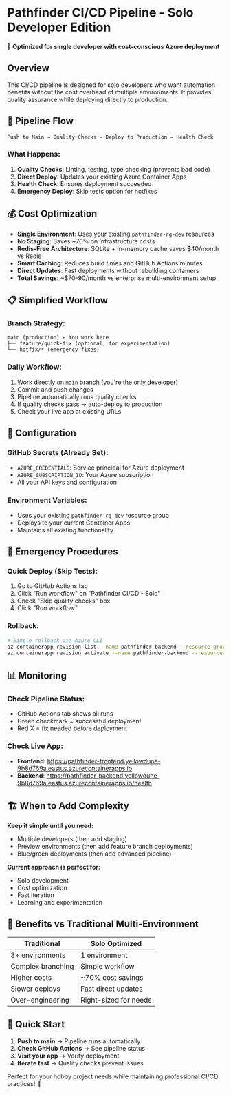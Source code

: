 # Pathfinder CI/CD Pipeline - Solo Developer Edition

**🎯 Optimized for single developer with cost-conscious Azure deployment**

## Overview

This CI/CD pipeline is designed for solo developers who want automation benefits without the cost overhead of multiple environments. It provides quality assurance while deploying directly to production.

## 🚀 Pipeline Flow

```
Push to Main → Quality Checks → Deploy to Production → Health Check
```

### What Happens:
1. **Quality Checks**: Linting, testing, type checking (prevents bad code)
2. **Direct Deploy**: Updates your existing Azure Container Apps
3. **Health Check**: Ensures deployment succeeded
4. **Emergency Deploy**: Skip tests option for hotfixes

## 💰 Cost Optimization

- **Single Environment**: Uses your existing `pathfinder-rg-dev` resources
- **No Staging**: Saves ~70% on infrastructure costs
- **Redis-Free Architecture**: SQLite + in-memory cache saves $40/month vs Redis
- **Smart Caching**: Reduces build times and GitHub Actions minutes
- **Direct Updates**: Fast deployments without rebuilding containers
- **Total Savings**: ~$70-90/month vs enterprise multi-environment setup

## 📋 Simplified Workflow

### Branch Strategy:
```
main (production) ← You work here
├── feature/quick-fix (optional, for experimentation)
└── hotfix/* (emergency fixes)
```

### Daily Workflow:
1. Work directly on `main` branch (you're the only developer)
2. Commit and push changes
3. Pipeline automatically runs quality checks
4. If quality checks pass → auto-deploy to production
5. Check your live app at existing URLs

## 🔧 Configuration

### GitHub Secrets (Already Set):
- `AZURE_CREDENTIALS`: Service principal for Azure deployment
- `AZURE_SUBSCRIPTION_ID`: Your Azure subscription
- All your API keys and configuration

### Environment Variables:
- Uses your existing `pathfinder-rg-dev` resource group
- Deploys to your current Container Apps
- Maintains all existing functionality

## 🚨 Emergency Procedures

### Quick Deploy (Skip Tests):
1. Go to GitHub Actions tab
2. Click "Run workflow" on "Pathfinder CI/CD - Solo"
3. Check "Skip quality checks" box
4. Click "Run workflow"

### Rollback:
```bash
# Simple rollback via Azure CLI
az containerapp revision list --name pathfinder-backend --resource-group pathfinder-rg-dev
az containerapp revision activate --name pathfinder-backend --resource-group pathfinder-rg-dev --revision [previous-revision]
```

## 📊 Monitoring

### Check Pipeline Status:
- GitHub Actions tab shows all runs
- Green checkmark = successful deployment
- Red X = fix needed before deployment

### Check Live App:
- **Frontend**: https://pathfinder-frontend.yellowdune-9b8d769a.eastus.azurecontainerapps.io
- **Backend**: https://pathfinder-backend.yellowdune-9b8d769a.eastus.azurecontainerapps.io/health

## 🏗️ When to Add Complexity

**Keep it simple until you need:**
- Multiple developers (then add staging)
- Preview environments (then add feature branch deployments)
- Blue/green deployments (then add advanced pipeline)

**Current approach is perfect for:**
- Solo development
- Cost optimization
- Fast iteration
- Learning and experimentation

## 🎯 Benefits vs Traditional Multi-Environment

| Traditional | Solo Optimized |
|-------------|----------------|
| 3+ environments | 1 environment |
| Complex branching | Simple workflow |
| Higher costs | ~70% cost savings |
| Slower deploys | Fast direct updates |
| Over-engineering | Right-sized for needs |

## 🚀 Quick Start

1. **Push to main** → Pipeline runs automatically
2. **Check GitHub Actions** → See pipeline status
3. **Visit your app** → Verify deployment
4. **Iterate fast** → Quality checks prevent issues

Perfect for your hobby project needs while maintaining professional CI/CD practices! 🎉 